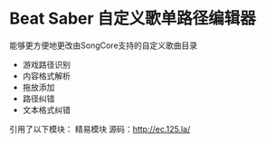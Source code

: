 
# Beat Saber 自定义歌单路径编辑器  
能够更方便地更改由SongCore支持的自定义歌曲目录  
* 游戏路径识别
* 内容格式解析
* 拖放添加
* 路径纠错
* 文本格式纠错

引用了以下模块：
精易模块 源码：http://ec.125.la/
